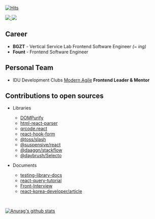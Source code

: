[![Hits](https://hits.seeyoufarm.com/api/count/incr/badge.svg?url=https%3A%2F%2Fgithub.com%2Fssi02014&count_bg=%2379C83D&title_bg=%23555555&icon=compropago.svg&icon_color=%23E7E7E7&title=hits&edge_flat=false)](https://hits.seeyoufarm.com)
<br />

<div>
  <a href="https://www.linkedin.com/in/%EB%AF%BC%EC%9E%AC-%EC%A0%84-b07774216" target="_blank">
    <img src="https://img.shields.io/badge/LinkedIn-3776AB?style=for-the-badge&logo=linkedin&logoColor=white" />
  </a>
  <a href="https://blog.naver.com/ssi02014" target="_blank">
    <img src="https://img.shields.io/badge/Naver Blog-03C75A?style=for-the-badge&logo=naver&logoColor=white" />
  </a>
</div>

## Career
- <b>BGZT</b> - Vertical Service Lab Frontend Software Engineer <i>(~ ing)</i></b>
- <b>Fount</b> - Frontend Software Engineer 

## Personal Team
- IDU Development Clubs [Modern Agile](https://modern-agile-official-client.vercel.app/) <b> Frontend Leader & Mentor </b>

## Contributions to open sources
- Libraries
  - [DOMPurify](https://github.com/cure53/DOMPurify/pulls?q=is%3Apr+is%3Amerged+author%3Assi02014+)
  - [html-react-parser](https://github.com/remarkablemark/html-react-parser/pulls?q=is%3Apr+is%3Amerged+author%3Assi02014+)
  - [qrcode.react](https://github.com/zpao/qrcode.react/pulls?q=is%3Apr+is%3Amerged+author%3Assi02014+)
  - [react-hook-form](https://github.com/react-hook-form/react-hook-form/pulls?q=is%3Apr+is%3Amerged+author%3Assi02014+)
  - [@toss/slash](https://github.com/toss/slash/pulls?q=is%3Apr+is%3Amerged+author%3Assi02014+)
  - [@suspensive/react](https://github.com/suspensive/react/pulls?q=ssi02014)
  - [@daaggn/stackflow](https://github.com/daangn/stackflow/pulls?q=is%3Apr+is%3Amerged+author%3Assi02014+)
  - [@daybrush/Selecto](https://github.com/daybrush/selecto/pulls?q=is%3Apr+is%3Amerged+author%3Assi02014+)

- Documents
  - [testing-library-docs](https://github.com/testing-library/testing-library-docs/pulls?q=is%3Apr+is%3Amerged+author%3Assi02014+)
  - [react-query-tutorial](https://github.com/ssi02014/react-query-tutorial)
  - [Front-Interview](https://github.com/ssi02014/Front-Interview)
  - [react-korea-developer/article](https://github.com/react-korea-developer/article/pulls?q=is%3Apr+is%3Amerged+author%3Assi02014+)

<br />

[![Anurag's github stats](https://github-readme-stats.vercel.app/api?username=ssi02014)](https://github.com/anuraghazra/github-readme-stats)
